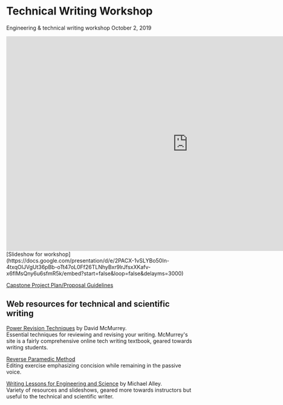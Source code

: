 # Technical Writing Workshop  
Engineering &amp; technical writing workshop
October 2, 2019

<iframe src="https://docs.google.com/presentation/d/e/2PACX-1vSLYBo50In-4txqOIJVgUt36pBb-oTt47oL0Ff26TLNhyBxr9lrJfsxXKafv-x6flMsQny6u6sfmR5k/embed?start=false&loop=false&delayms=3000" frameborder="0" width="960" height="569" allowfullscreen="true" mozallowfullscreen="true" webkitallowfullscreen="true"></iframe>
[Slideshow for workshop](https://docs.google.com/presentation/d/e/2PACX-1vSLYBo50In-4txqOIJVgUt36pBb-oTt47oL0Ff26TLNhyBxr9lrJfsxXKafv-x6flMsQny6u6sfmR5k/embed?start=false&loop=false&delayms=3000)

[Capstone Project Plan/Proposal Guidelines](https://drive.google.com/open?id=1mObMQEcnqYsAJFlXb01R4aV4TfQ7pBA8)

<!--
- [Geotechnical Engineering Study, Raba Kistner Consultants (used with permission, do not reproduce)](files/geotechnical-example.pdf)
  - See especially:
    - Introduction (p. 1)
    - Borings and Laboratory Tests (p. 3)
- [Buying a used Shopsmith (user-created guide)](files/shopsmith-guide.pdf)
  - This guide is okay as it goes, but is not especially effective in assisting readers locate information or quickly understand which illustrations correspond with what text.
-->

## Web resources for technical and scientific writing

[Power Revision Techniques](https://www.prismnet.com/~hcexres/textbook/hirevov.html) by David McMurrey.   
Essential techniques for reviewing and revising your writing. McMurrey's site is a fairly comprehensive online tech writing textbook, geared towards writing students.

[Reverse Paramedic Method](https://owl.purdue.edu/owl/general_writing/academic_writing/reverse_paramedic_method.html)  
Editing exercise emphasizing concision while remaining in the passive voice.

[Writing Lessons for Engineering and Science](https://www.craftofscientificwriting.com/) by Michael Alley.   
Variety of resources and slideshows, geared more towards instructors but useful to the technical and scientific writer.
